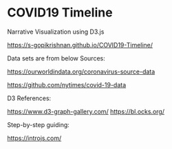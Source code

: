 # COVID19 Timeline
Narrative Visualization using D3.js

https://s-gopikrishnan.github.io/COVID19-Timeline/


Data sets are from below Sources:

https://ourworldindata.org/coronavirus-source-data

https://github.com/nytimes/covid-19-data


D3 References:

https://www.d3-graph-gallery.com/
https://bl.ocks.org/


Step-by-step guiding:

https://introjs.com/